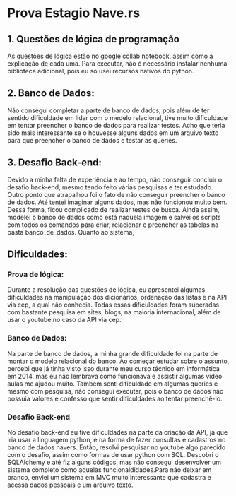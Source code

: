 # Prova Estagio Nave.rs

## 1. Questões de lógica de programação
 As questões de lógica estão no google collab notebook, assim como a explicação de cada uma. Para executar, não é necessário instalar nenhuma biblioteca adicional, pois eu só usei recursos nativos do python.

## 2. Banco de Dados:
 Não consegui completar a parte de banco de dados, pois além de ter sentido dificuldade em lidar com o medelo relacional, tive muito dificuldade em tentar preencher o banco de dados para realizar testes. Acho que teria sido mais interessante se o houvesse alguns dados em um arquivo texto para que preencher o banco de dados e testar as queries.
 
 ## 3. Desafio Back-end:
 Devido a minha falta de experiência e ao tempo, não conseguir concluir o desafio back-end, mesmo tendo feito várias pesquisas e ter estudado. Outro ponto que atrapalhou foi o fato de não conseguir preencher o banco de dados. Até tentei imaginar alguns dados, mas não funcionou muito bem. Dessa forma, ficou complicado de realizar testes de busca. Ainda assim, modelei o banco de dados como está naquela imagem e salvei os scripts com todos os comandos para criar, relacionar e preencher as tabelas na pasta banco_de_dados. Quanto ao sistema, 
 
 ## Dificuldades:
 
### Prova de lógica:
 Durante a resolução das questões de lógica, eu apresentei algumas dificuldades na manipulação dos dicionários, ordenação das listas e na API via cep, a qual não conhecia. Todas essas dificuldades foram superadas com bastante pesquisa em sites, blogs, na maioria internacional, além de usar o youtube no caso da API via cep.
 
### Banco de Dados:
 Na parte de banco de dados, a minha grande dificuldade foi na parte de montar o modelo relacional do banco. Ao começar estudar sobre o assunto, percebi que já tinha visto isso durante meu curso técnico em informática em 2014, mas eu não lembrava como funcionava e assistir algumas vídeo aulas me ajudou muito.
 Também senti dificuldade em algumas queries e , mesmo com pesquisa, não consegui executar, pois o banco de dados não possuia valores e confesso que sentir dificuldades ao tentar preenchê-lo.
 
### Desafio Back-end
 No desafio back-end eu tive dificuldades na parte da criação da API, já que iria usar a linguagem python, e na forma de fazer consultas e cadastros no banco de dados navers. Então, resolvi pesquisar no youtube algo parecido com o desafio, assim como formas de usar python com SQL. Descobri o SQLAlchemy e até fiz alguns códigos, mas não consegui desenvolver um sistema completo como aquelas funcionaldidades.Para não deixar em branco, enviei um sistema em MVC muito interessante que cadastra e acessa dados pessoais e um arquivo texto. 
  
 



